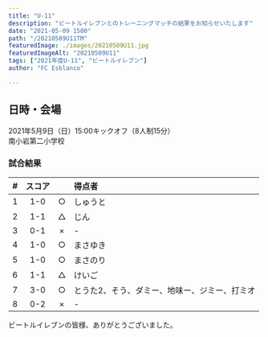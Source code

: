 ```yaml
---
title: "U-11"
description: "ビートルイレブンとのトレーニングマッチの結果をお知らせいたします"
date: "2021-05-09 1500"
path: "/20210509U11TM"
featuredImage: ./images/20210509U11.jpg
featuredImageAlt: "20210509U11"
tags: ["2021年度U-11", "ビートルイレブン"]
author: "FC Esblanco"

---
```


## 日時・会場

2021年5月9日（日）15:00キックオフ（8人制15分）  
南小岩第二小学校  

### 試合結果

| #  |スコア| | 得点者  |
| --:|:-:| :--: | :----- |
| 1  |1-0 |○|しゅうと |
| 2  |1-1 |△|じん |
| 3  |0-1 |×| - |
| 4  |1-0 |○|まさゆき |
| 5  |1-0 |○|まさのり |
| 6  |1-1 |△|けいご |
| 7  |3-0 |○|とうた2、そう、ダミー、地味ー、ジミー、打ミオ |
| 8  |0-2 |×| - |


ビートルイレブンの皆様、ありがとうございました。
